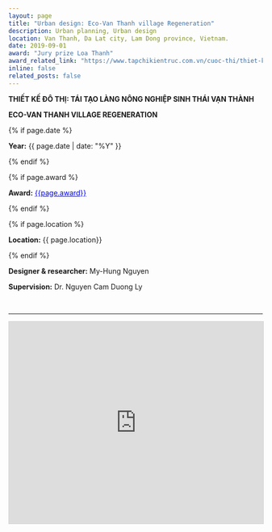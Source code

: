 ```yaml
---
layout: page
title: "Urban design: Eco-Van Thanh village Regeneration"
description: Urban planning, Urban design
location: Van Thanh, Da Lat city, Lam Dong province, Vietnam. 
date: 2019-09-01
award: "Jury prize Loa Thanh"
award_related_link: "https://www.tapchikientruc.com.vn/cuoc-thi/thiet-ke-do-thi-tai-tao-lang-nong-nghiep-sinh-thai-van-thanh-giai-hoi-dong.html"
inline: false
related_posts: false
---
```


**THIẾT KẾ ĐÔ THỊ: TÁI TẠO LÀNG NÔNG NGHIỆP SINH THÁI VẠN THÀNH**

**ECO-VAN THANH VILLAGE REGENERATION**


{% if page.date %}
<p><b>Year:</b> {{ page.date | date: "%Y" }}</p>
{% endif %}


{% if page.award %}
<p><b>Award:</b> <a href="{{page.award_related_link}}" target="_blank" style="color: blue;">{{page.award}}</a></p>
{% endif %}


{% if page.location %}
<p><b>Location:</b> {{ page.location}}</p>
{% endif %}

<p><b>Designer & researcher:</b> My-Hung Nguyen</p>
<p><b>Supervision:</b> Dr. Nguyen Cam Duong Ly</p>


<br>
<hr>


<iframe allowfullscreen="allowfullscreen" scrolling="no" class="fp-iframe" style="border: 1px solid lightgray; width: 100%; height: 400px;" src="https://heyzine.com/flip-book/8f9118b867.html"></iframe>